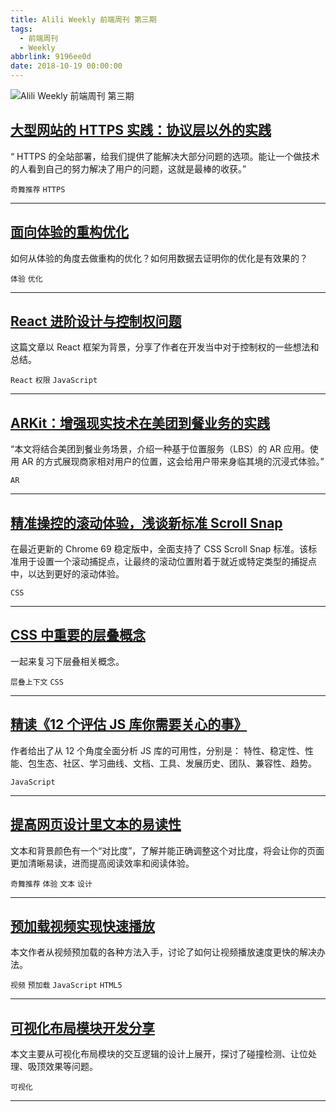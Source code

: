 ```yaml
---
title: Alili Weekly 前端周刊 第三期
tags:
  - 前端周刊
  - Weekly
abbrlink: 9196ee0d
date: 2018-10-19 00:00:00
---
```

![Alili Weekly 前端周刊 第三期](/images/github_24.png)
##   [大型网站的 HTTPS 实践：协议层以外的实践](https://mp.weixin.qq.com/s/hy0qauQ_hvAJNMYOHvnxLg)  
 
“ HTTPS 的全站部署，给我们提供了能解决大部分问题的选项。能让一个做技术的人看到自己的努力解决了用户的问题，这就是最棒的收获。” 

`奇舞推荐` `HTTPS` 


---
##   [面向体验的重构优化](https://zhuanlan.zhihu.com/p/44203056)  
 
如何从体验的角度去做重构的优化？如何用数据去证明你的优化是有效果的？ 

`体验` `优化` 


---
##   [React 进阶设计与控制权问题](https://zhuanlan.zhihu.com/p/44385978)  
 
这篇文章以 React 框架为背景，分享了作者在开发当中对于控制权的一些想法和总结。 

`React` `权限` `JavaScript` 


---
##   [ARKit：增强现实技术在美团到餐业务的实践](https://zhuanlan.zhihu.com/p/44542490)  
 
“本文将结合美团到餐业务场景，介绍一种基于位置服务（LBS）的 AR 应用。使用 AR 的方式展现商家相对用户的位置，这会给用户带来身临其境的沉浸式体验。” 

`AR` 


---
##   [精准操控的滚动体验，浅谈新标准 Scroll Snap](https://juejin.im/post/5ba079e86fb9a05d1227fddb)  
 
在最近更新的 Chrome 69 稳定版中，全面支持了 CSS Scroll Snap 标准。该标准用于设置一个滚动捕捉点，让最终的滚动位置附着于就近或特定类型的捕捉点中，以达到更好的滚动体验。 

`CSS` 


---
##   [CSS 中重要的层叠概念](https://juejin.im/post/5ba4efe36fb9a05cf52ac192)  
 
一起来复习下层叠相关概念。 

`层叠上下文` `CSS` 


---
##   [精读《12 个评估 JS 库你需要关心的事》](https://segmentfault.com/a/1190000016504733)  
 
作者给出了从 12 个角度全面分析 JS 库的可用性，分别是： 特性、稳定性、性能、包生态、社区、学习曲线、文档、工具、发展历史、团队、兼容性、趋势。 

`JavaScript` 


---
##   [提高网页设计里文本的易读性](https://juejin.im/post/5bad972af265da0aeb711017)  
 
文本和背景颜色有一个“对比度”，了解并能正确调整这个对比度，将会让你的页面更加清晰易读，进而提高阅读效率和阅读体验。 

`奇舞推荐` `体验` `文本` `设计` 


---
##   [预加载视频实现快速播放](https://mp.weixin.qq.com/s?__biz=MzUxMDYxNTgwMA==&mid=2247484102&idx=1&sn=5c130e9e958c330e0e8051d659c73fa9&chksm=f9010b51ce768247840b9818d6ec6d20c039d6c7326f659fd62337136117fefe5d7516b9d76b&token=550204906&lang=zh_CN#rd)  
 
本文作者从视频预加载的各种方法入手，讨论了如何让视频播放速度更快的解决办法。 

`视频` `预加载` `JavaScript` `HTML5` 


---
##   [可视化布局模块开发分享](http://bh-lay.com/blog/1663a2eabae)  
 
本文主要从可视化布局模块的交互逻辑的设计上展开，探讨了碰撞检测、让位处理、吸顶效果等问题。 

`可视化` 


---

